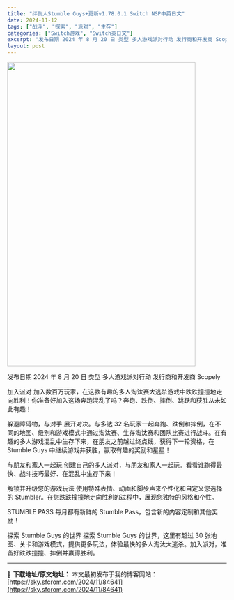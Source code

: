 ```yaml
---
title: "绊倒人Stumble Guys+更新v1.78.0.1 Switch NSP中英日文"
date: 2024-11-12
tags: ["战斗", "探索", "派对", "生存"]
categories: ["Switch游戏", "Switch英日文"]
excerpt: "发布日期 2024 年 8 月 20 日 类型 多人游戏派对行动 发行商和开发商 Scopely 加入派对 加入数百万玩家，在这款有趣的多人淘汰赛大逃杀游戏中跌跌撞撞地走向胜利！你准备好加入这场奔跑混乱了吗？奔跑、跌倒、摔倒、跳跃和获胜从未如此有趣！ 躲避障碍物，与对手 展开对决。与多达 32 名玩&hellip;"
layout: post
---
```


<img class="aligncenter size-full wp-image-84642" src="https://sky.sfcrom.com/wp-content/uploads/2024/11/2024111209564954.webp" alt="" width="432" height="698" />

发布日期 2024 年 8 月 20 日
类型 多人游戏派对行动
发行商和开发商 Scopely

加入派对
加入数百万玩家，在这款有趣的多人淘汰赛大逃杀游戏中跌跌撞撞地走向胜利！你准备好加入这场奔跑混乱了吗？奔跑、跌倒、摔倒、跳跃和获胜从未如此有趣！

躲避障碍物，与对手
展开对决。与多达 32 名玩家一起奔跑、跌倒和摔倒，在不同的地图、级别和游戏模式中通过淘汰赛、生存淘汰赛和团队比赛进行战斗。在有趣的多人游戏混乱中生存下来，在朋友之前越过终点线，获得下一轮资格，在 Stumble Guys 中继续游戏并获胜，赢取有趣的奖励和星星！

与朋友和家人一起玩
创建自己的多人派对，与朋友和家人一起玩。看看谁跑得最快、战斗技巧最好、在混乱中生存下来！

解锁并升级您的游戏玩法
使用特殊表情、动画和脚步声来个性化和自定义您选择的 Stumbler。在您跌跌撞撞地走向胜利的过程中，展现您独特的风格和个性。

STUMBLE PASS
每月都有新鲜的 Stumble Pass，包含新的内容定制和其他奖励！

探索 Stumble Guys 的世界
探索 Stumble Guys 的世界，这里有超过 30 张地图、关卡和游戏模式，提供更多玩法，体验最快的多人淘汰大逃杀。加入派对，准备好跌跌撞撞、摔倒并赢得胜利。

---
📖 **下载地址/原文地址：** 本文最初发布于我的博客网站：[https://sky.sfcrom.com/2024/11/84641](https://sky.sfcrom.com/2024/11/84641)
